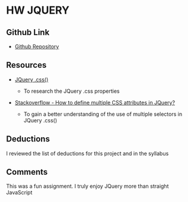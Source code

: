 # HW JQUERY

## Github Link

* [Github Repository](https://github.com/Animal61/HW_JQuery_Smith_Steven.git)

## Resources

* [JQuery .css()](http://api.jquery.com/css/)

	* To research the JQuery .css properties
	
* [Stackoverflow - How to define multiple CSS attributes in JQuery?
 ](https://stackoverflow.com/questions/447197/how-to-define-multiple-css-attributes-in-jquery)

	* To gain a better understanding of the use of multiple selectors in JQuery .css()

## Deductions

I reviewed the list of deductions for this project and in the syllabus

## Comments

This was a fun assignment. I truly enjoy JQuery more than straight JavaScript
